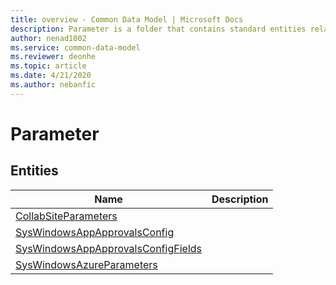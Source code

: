 ```yaml
---
title: overview - Common Data Model | Microsoft Docs
description: Parameter is a folder that contains standard entities related to the Common Data Model.
author: nenad1002
ms.service: common-data-model
ms.reviewer: deonhe
ms.topic: article
ms.date: 4/21/2020
ms.author: nebanfic
---
```


# Parameter


## Entities

|Name|Description|
|---|---|
|[CollabSiteParameters](CollabSiteParameters.md)||
|[SysWindowsAppApprovalsConfig](SysWindowsAppApprovalsConfig.md)||
|[SysWindowsAppApprovalsConfigFields](SysWindowsAppApprovalsConfigFields.md)||
|[SysWindowsAzureParameters](SysWindowsAzureParameters.md)||
